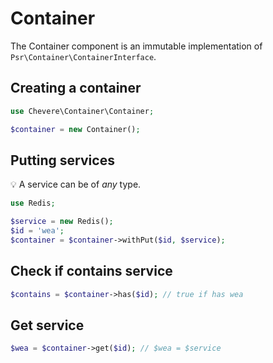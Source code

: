 # Container

The Container component is an immutable implementation of `Psr\Container\ContainerInterface`.

## Creating a container

```php
use Chevere\Container\Container;

$container = new Container();
```

## Putting services

💡 A service can be of *any* type.

```php
use Redis;

$service = new Redis();
$id = 'wea';
$container = $container->withPut($id, $service);
```

## Check if contains service

```php
$contains = $container->has($id); // true if has wea
```

## Get service

```php
$wea = $container->get($id); // $wea = $service
```
